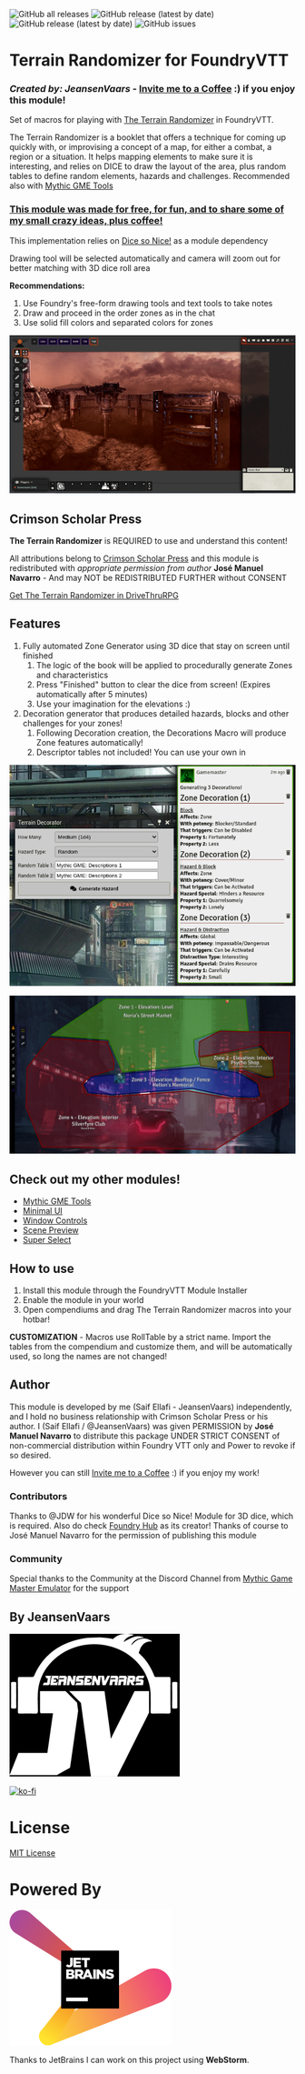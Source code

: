 ![GitHub all releases](https://img.shields.io/github/downloads/saif-ellafi/foundryvtt-terrain-randomizer/total?logo=GitHub) ![GitHub release (latest by date)](https://img.shields.io/github/downloads/saif-ellafi/foundryvtt-terrain-randomizer/latest/total) ![GitHub release (latest by date)](https://img.shields.io/github/v/release/saif-ellafi/foundryvtt-terrain-randomizer) ![GitHub issues](https://img.shields.io/github/issues-raw/saif-ellafi/foundryvtt-terrain-randomizer)
# Terrain Randomizer for FoundryVTT
### _Created by: JeansenVaars_ - [Invite me to a Coffee](https://ko-fi.com/jeansenvaars) :) if you enjoy this module!

Set of macros for playing
with [The Terrain Randomizer](https://www.drivethrurpg.com/product/359218/The-Terrain-Randomizer) in FoundryVTT.

The Terrain Randomizer is a booklet that offers a technique for coming up quickly with, or improvising a concept of a map, for either a combat, a region or a situation. It helps mapping elements to make sure it is interesting, and relies on DICE to draw the layout of the area, plus random tables to define random elements, hazards and challenges. Recommended also with [Mythic GME Tools](https://github.com/saif-ellafi/foundryvtt-mythic-gme)

### [This module was made for free, for fun, and to share some of my small crazy ideas, plus coffee!](https://ko-fi.com/jeansenvaars)

This implementation relies on [Dice so Nice!](https://foundryvtt.com/packages/dice-so-nice) as a module dependency

Drawing tool will be selected automatically and camera will zoom out for better matching with 3D dice roll area

**Recommendations:**
1. Use Foundry's free-form drawing tools and text tools to take notes
2. Draw and proceed in the order zones as in the chat
3. Use solid fill colors and separated colors for zones

![randomizer-example.gif](randomizer-example2.gif)

## Crimson Scholar Press

**The Terrain Randomizer** is REQUIRED to use and understand this content!

All attributions belong to [Crimson Scholar Press](https://www.drivethrurpg.com/browse/pub/19647/Crimson-Scholar-Press)
and this module is redistributed with _appropriate permission from author_ **José Manuel Navarro** - And may NOT be REDISTRIBUTED FURTHER without CONSENT

[Get The Terrain Randomizer in DriveThruRPG](https://www.drivethrurpg.com/product/359218/The-Terrain-Randomizer)

## Features

1. Fully automated Zone Generator using 3D dice that stay on screen until finished
   1. The logic of the book will be applied to procedurally generate Zones and characteristics
   2. Press "Finished" button to clear the dice from screen! (Expires automatically after 5 minutes)
   3. Use your imagination for the elevations :)
2. Decoration generator that produces detailed hazards, blocks and other challenges for your zones!
   1. Following Decoration creation, the Decorations Macro will produce Zone features automatically!
   2. Descriptor tables not included! You can use your own in

![img_2.png](img_2.png)

![example.png](example.png)

## Check out my other modules!

* [Mythic GME Tools](https://github.com/saif-ellafi/foundryvtt-mythic-gme)
* [Minimal UI](https://github.com/saif-ellafi/foundryvtt-minimal-ui)
* [Window Controls](https://github.com/saif-ellafi/foundryvtt-window-controls)
* [Scene Preview](https://github.com/saif-ellafi/foundryvtt-scene-preview)
* [Super Select](https://github.com/saif-ellafi/foundryvtt-super-select)

## How to use

1. Install this module through the FoundryVTT Module Installer
2. Enable the module in your world
3. Open compendiums and drag The Terrain Randomizer macros into your hotbar!

**CUSTOMIZATION** - Macros use RollTable by a strict name. Import the tables from the compendium and customize them, and will be automatically used, so long the names are not changed!

## Author

This module is developed by me (Saif Ellafi - JeansenVaars) independently, and I hold no business relationship with Crimson Scholar Press or his author. I (Saif Ellafi / @JeansenVaars) was given PERMISSION by **José Manuel Navarro** to distribute this package UNDER STRICT
CONSENT of non-commercial distribution within Foundry VTT only and Power to revoke if so desired.

However you can still [Invite me to a Coffee](#by-jeansenvaars) :) if you enjoy my work!

### Contributors

Thanks to @JDW for his wonderful Dice so Nice! Module for 3D dice, which is required. Also do check [Foundry Hub](https://www.foundryvtt-hub.com) as its creator!
Thanks of course to José Manuel Navarro for the permission of publishing this module

### Community

Special thanks to the Community at the Discord Channel from [Mythic Game Master Emulator](https://discord.gg/hyHUuZEt) for the support

## By JeansenVaars

![JVLogo](logo-small-black.png)

[![ko-fi](https://ko-fi.com/img/githubbutton_sm.svg)](https://ko-fi.com/V7V14D3AH)

# License

[MIT License](./LICENSE.md)

# Powered By

[![JetBrains](./jetbrains.svg)](https://www.jetbrains.com)

Thanks to JetBrains I can work on this project using **WebStorm**.
